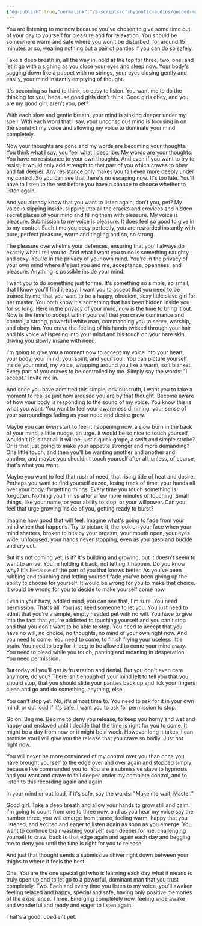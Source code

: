 ```yaml
---
{"dg-publish":true,"permalink":"/5-scripts-of-hypnotic-audios/guided-masturbation-by-mind-kink/"}
---
```



You are listening to me now because you've chosen to give some time out of your day to yourself for pleasure and for relaxation. You should be somewhere warm and safe where you won't be disturbed, for around 15 minutes or so, wearing nothing but a pair of panties if you can do so safely.

Take a deep breath in, all the way in, hold at the top for three, two, one, and let it go with a sighing as you close your eyes and sleep now. Your body's sagging down like a puppet with no strings, your eyes closing gently and easily, your mind instantly emptying of thought.

It's becoming so hard to think, so easy to listen. You want me to do the thinking for you, because good girls don't think. Good girls obey, and you are my good girl, aren't you, pet?

With each slow and gentle breath, your mind is sinking deeper under my spell. With each word that I say, your unconscious mind is focusing in on the sound of my voice and allowing my voice to dominate your mind completely.

Now your thoughts are gone and my words are becoming your thoughts. You think what I say, you feel what I describe. My words are your thoughts. You have no resistance to your own thoughts. And even if you want to try to resist, it would only add strength to that part of you which craves to obey and fall deeper. Any resistance only makes you fall even more deeply under my control. So you can see that there's no escaping now. It's too late. You'll have to listen to the rest before you have a chance to choose whether to listen again.

And you already know that you want to listen again, don't you, pet? My voice is slipping inside, slipping into all the cracks and crevices and hidden secret places of your mind and filling them with pleasure. My voice is pleasure. Submission to my voice is pleasure. It does feel so good to give in to my control. Each time you obey perfectly, you are rewarded instantly with pure, perfect pleasure, warm and tingling and so, so strong.

The pleasure overwhelms your defences, ensuring that you'll always do exactly what I tell you to. And what I want you to do is something naughty and sexy. You're in the privacy of your own mind. You're in the privacy of your own mind where it's just you and me, acceptance, openness, and pleasure. Anything is possible inside your mind.

I want you to do something just for me. It's something so simple, so small, that I know you'll find it easy. I want you to accept that you need to be trained by me, that you want to be a happy, obedient, sexy little slave girl for her master. You both know it's something that has been hidden inside you for so long. Here in the privacy of your mind, now is the time to bring it out. Now is the time to accept within yourself that you crave dominance and control, a strong, powerful white man, commanding you to serve, worship, and obey him. You crave the feeling of his hands twisted through your hair and his voice whispering into your mind and his touch on your bare skin driving you slowly insane with need.

I'm going to give you a moment now to accept my voice into your heart, your body, your mind, your spirit, and your soul. You can picture yourself inside your mind, my voice, wrapping around you like a warm, soft blanket. Every part of you craves to be controlled by me. Simply say the words: "I accept." Invite me in.

And once you have admitted this simple, obvious truth, I want you to take a moment to realise just how aroused you are by that thought. Become aware of how your body is responding to the sound of my voice. You know this is what you want. You want to feel your awareness dimming, your sense of your surroundings fading as your need and desire grow.

Maybe you can even start to feel it happening now, a slow burn in the back of your mind, a little nudge, an urge. It would be so nice to touch yourself, wouldn't it? Is that all it will be, just a quick grope, a swift and simple stroke? Or is that just going to make your appetite stronger and more demanding? One little touch, and then you'll be wanting another and another and another, and maybe you shouldn't touch yourself after all, unless, of course, that's what you want.

Maybe you want to feel that rush of need, that rising tide of heat and desire. Perhaps you want to find yourself dazed, losing track of time, your hands all over your body, forgetting things. Every time you touch something is forgotten. Nothing you'll miss after a few more minutes of touching. Small things, like your name, or your ability to stop, or your willpower. Can you feel that urge growing inside of you, getting ready to burst?

Imagine how good that will feel. Imagine what's going to fade from your mind when that happens. Try to picture it, the look on your face when your mind shatters, broken to bits by your orgasm, your mouth open, your eyes wide, unfocused, your hands never stopping, even as you gasp and buckle and cry out.

But it's not coming yet, is it? It's building and growing, but it doesn't seem to want to arrive. You're holding it back, not letting it happen. Do you know why? It's because of the part of you that knows better. As you've been rubbing and touching and letting yourself fade you've been giving up the ability to choose for yourself. It would be wrong for you to make that choice. It would be wrong for you to decide to make yourself come now.

Even in your hazy, addled mind, you can see that, I'm sure. You need permission. That's all. You just need someone to let you. You just need to admit that you're a simple, empty headed pet with no will. You have to give into the fact that you're addicted to touching yourself and you can't stop and that you don't want to be able to stop. You need to accept that you have no will, no choice, no thoughts, no mind of your own right now. And you need to come. You need to come, to finish frying your useless little brain. You need to beg for it, beg to be allowed to come your mind away. You need to plead while you touch, panting and moaning in desperation. You need permission.

But today all you'll get is frustration and denial. But you don't even care anymore, do you? There isn't enough of your mind left to tell you that you should stop, that you should slide your panties back up and lick your fingers clean and go and do something, anything, else.

You can't stop yet. No, it's almost time to. You need to ask for it in your own mind, or out loud if it's safe. I want you to ask for permission to stop.

Go on. Beg me. Beg me to deny you release, to keep you horny and wet and happy and enslaved until I decide that the time is right for you to come. It might be a day from now or it might be a week. However long it takes, I can promise you I will give you the release that you crave so badly. Just not right now.

You will never be more convinced of my control over you than once you have brought yourself to the edge over and over again and stopped simply because I've commanded you to. You are a submissive slave to hypnosis and you want and crave to fall deeper under my complete control, and to listen to this recording again and again.

In your mind or out loud, if it's safe, say the words: "Make me wait, Master."

Good girl. Take a deep breath and allow your hands to grow still and calm. I'm going to count from one to three now, and as you hear my voice say the number three, you will emerge from trance, feeling warm, happy that you listened, and excited and eager to listen again as soon as you emerge. You want to continue brainwashing yourself even deeper for me, challenging yourself to crawl back to that edge again and again each day and begging me to deny you until the time is right for you to release.

And just that thought sends a submissive shiver right down between your thighs to where it feels the best. 

One. You are the one special girl who is learning each day what it means to truly open up and to let go to a powerful, dominant man that you trust completely. 
Two. Each and every time you listen to my voice, you'll awaken feeling relaxed and happy, special and safe, having only positive memories of the experience. 
Three. Emerging completely now, feeling wide awake and wonderful and ready and eager to listen again.

That's a good, obedient pet.


